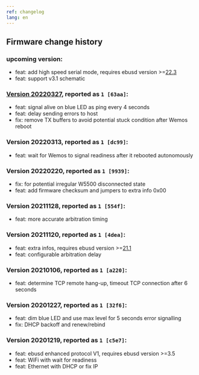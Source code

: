 ```yaml
---
ref: changelog
lang: en
---
```

## Firmware change history

### upcoming version:
* feat: add high speed serial mode, requires ebusd version >=[22.3](https://github.com/john30/ebusd/releases/tag/v22.3)
* feat: support v3.1 schematic

### [Version 20220327](20220327-offset.hex), reported as `1 [63aa]`:
* feat: signal alive on blue LED as ping every 4 seconds
* feat: delay sending errors to host
* fix: remove TX buffers to avoid potential stuck condition after Wemos reboot

### Version 20220313, reported as `1 [dc99]`:
* feat: wait for Wemos to signal readiness after it rebooted autonomously

### Version 20220220, reported as `1 [9939]`:
* fix: for potential irregular W5500 disconnected state
* feat: add firmware checksum and jumpers to extra info 0x00

### Version 20211128, reported as `1 [554f]`:
* feat: more accurate arbitration timing

### Version 20211120, reported as `1 [4dea]`:
* feat: extra infos, requires ebusd version >=[21.1](https://github.com/john30/ebusd/releases/tag/v21.1)
* feat: configurable arbitration delay

### Version 20210106, reported as `1 [a220]`:
* feat: determine TCP remote hang-up, timeout TCP connection after 6 seconds

### Version 20201227, reported as `1 [32f6]`:
* feat: dim blue LED and use max level for 5 seconds error signalling
* fix: DHCP backoff and renew/rebind

### Version 20201219, reported as `1 [c5e7]`:
* feat: ebusd enhanced protocol V1, requires ebusd version >=3.5
* feat: WiFi with wait for readiness
* feat: Ethernet with DHCP or fix IP
